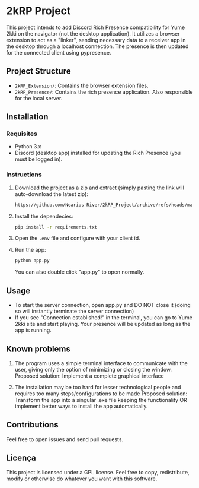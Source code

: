 # 2kRP Project

This project intends to add Discord Rich Presence compatibility for Yume 2kki on the navigator (not the desktop application).
It utilizes a browser extension to act as a "linker", sending necessary data to a receiver app in the desktop through a localhost connection. The presence is then updated for the connected client using pypresence.

## Project Structure

- `2kRP_Extension/`: Contains the browser extension files.
- `2kRP_Presence/`: Contains the rich presence application. Also responsible for the local server.

## Installation

### Requisites

- Python 3.x
- Discord (desktop app) installed for updating the Rich Presence (you must be logged in).

### Instructions

1. Download the project as a zip and extract (simply pasting the link will auto-download the latest zip):

    ```sh
    https://github.com/Nearius-River/2kRP_Project/archive/refs/heads/master.zip
    ```

2. Install the dependecies:

    ```sh
    pip install -r requirements.txt
    ```

3. Open the `.env` file and configure with your client id.

4. Run the app:

    ```sh
    python app.py
    ```

    You can also double click "app.py" to open normally.

## Usage

- To start the server connection, open app.py and DO NOT close it (doing so will instantly terminate the server connection)
- If you see "Connection established!" in the terminal, you can go to Yume 2kki site and start playing. Your presence will be updated as long as the app is running.

## Known problems

1. The program uses a simple terminal interface to communicate with the user, giving only the option of minimizing or closing the window.
Proposed solution: Implement a complete graphical interface

2. The installation may be too hard for lesser technological people and requires too many steps/configurations to be made
Proposed solution: Transform the app into a singular .exe file keeping the functionality OR implement better ways to install the app automatically.

## Contributions

Feel free to open issues and send pull requests.

## Licença

This project is licensed under a GPL license. Feel free to copy, redistribute, modify or otherwise do whatever you want with this software.
